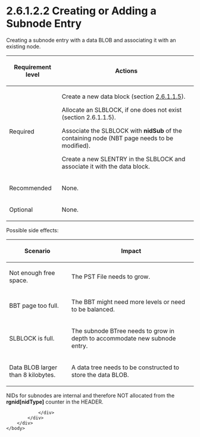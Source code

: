 <html dir="LTR" xmlns:mshelp="http://msdn.microsoft.com/mshelp" xmlns:ddue="http://ddue.schemas.microsoft.com/authoring/2003/5" xmlns:xlink="http://www.w3.org/1999/xlink" xmlns:tool="http://www.microsoft.com/tooltip">
    <head>
        <meta http-equiv="Content-Type" content="text/html; CHARSET=utf-8"></meta>
        <meta name="save" content="history"></meta>
        <title>2.6.1.2.2 Creating or Adding a Subnode Entry</title>
        <xml>
            <mshelp:toctitle title="2.6.1.2.2 Creating or Adding a Subnode Entry"></mshelp:toctitle>
            <mshelp:rltitle title="[MS-PST]: Creating or Adding a Subnode Entry"></mshelp:rltitle>
            <mshelp:keyword index="A" term="4ff272a2-5e54-4777-8eb6-8019e6f63d15"></mshelp:keyword>
            <mshelp:attr name="DCSext.ContentType" value="open specification"></mshelp:attr>
            <mshelp:attr name="AssetID" value="4ff272a2-5e54-4777-8eb6-8019e6f63d15"></mshelp:attr>
            <mshelp:attr name="TopicType" value="kbRef"></mshelp:attr>
            <mshelp:attr name="DCSext.Title" value="[MS-PST]: Creating or Adding a Subnode Entry" />
        </xml>
    </head>
    <body>
        <div id="header">
            <h1 class="heading">2.6.1.2.2 Creating or Adding a Subnode Entry</h1>
        </div>
        <div id="mainSection">
            <div id="mainBody">
                <div id="allHistory" class="saveHistory"></div>
                <div id="sectionSection0" class="section" name="collapseableSection">
                    

<p>Creating a subnode entry with a data BLOB and associating it
with an existing node.</p>

<table>
 <thead>
  <tr>
   <th>
   <p>Requirement level</p>
   </th>
   <th>
   <p>Actions</p>
   </th>
  </tr>
 </thead>
 <tr>
  <td>
  <p>Required</p>
  </td>
  <td>
  <p>Create a new data block (section <a href="fbb1cdf8-1660-489c-bfca-125d05121bf8.htm">2.6.1.1.5</a>).</p>
  <p>Allocate an SLBLOCK, if one does not exist (section
  2.6.1.1.5).</p>
  <p>Associate the SLBLOCK with <b>nidSub</b> of the
  containing node (NBT page needs to be modified).</p>
  <p>Create a new SLENTRY in the SLBLOCK and associate it
  with the data block.</p>
  </td>
 </tr>
 <tr>
  <td>
  <p>Recommended</p>
  </td>
  <td>
  <p>None.</p>
  </td>
 </tr>
 <tr>
  <td>
  <p>Optional</p>
  </td>
  <td>
  <p>None.</p>
  </td>
 </tr>
</table>

<p>Possible side effects:</p>

<table>
 <thead>
  <tr>
   <th>
   <p>Scenario</p>
   </th>
   <th>
   <p>Impact</p>
   </th>
  </tr>
 </thead>
 <tr>
  <td>
  <p>Not enough free space.</p>
  </td>
  <td>
  <p>The PST File needs to grow.</p>
  </td>
 </tr>
 <tr>
  <td>
  <p>BBT page too full.</p>
  </td>
  <td>
  <p>The BBT might need more levels or need to be balanced.</p>
  </td>
 </tr>
 <tr>
  <td>
  <p>SLBLOCK is full.</p>
  </td>
  <td>
  <p>The subnode BTree needs to grow in depth to
  accommodate new subnode entry.</p>
  </td>
 </tr>
 <tr>
  <td>
  <p>Data BLOB larger than 8 kilobytes.</p>
  </td>
  <td>
  <p>A data tree needs to be constructed to store the data
  BLOB.</p>
  </td>
 </tr>
</table>

<p>NIDs for subnodes are internal and therefore NOT allocated
from the <b>rgnid[nidType]</b> counter in the HEADER.</p>


                </div>
            </div>
        </div>
    </body>
</html>